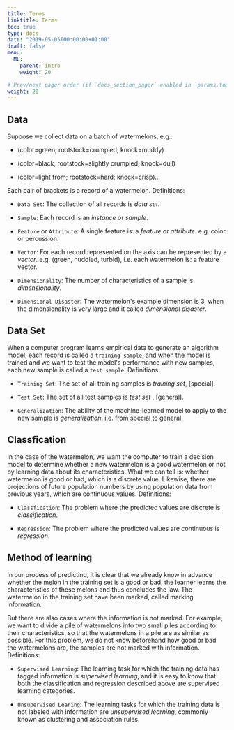 ```yaml
---
title: Terms
linktitle: Terms
toc: true
type: docs
date: "2019-05-05T00:00:00+01:00"
draft: false
menu:
  ML:
    parent: intro
    weight: 20

# Prev/next pager order (if `docs_section_pager` enabled in `params.toml`)
weight: 20
---
```


## Data

Suppose we collect data on a batch of watermelons, e.g.: 

- (color=green; rootstock=crumpled; knock=muddy)

- (color=black; rootstock=slightly crumpled; knock=dull)

- (color=light from; rootstock=hard; knock=crisp)... 

Each pair of brackets is a record of a watermelon. Definitions:

- `Data Set`: The collection of all records is *data set*.

- `Sample`: Each record is an *instance* or *sample*.

- `Feature` or `Attribute`: A single feature is: a *feature* or *attribute*. e.g. color or percussion.

- `Vector`: For each record represented on the axis can be represented by a *vector*. e.g. (green, huddled, turbid), i.e. each watermelon is: a feature vector.

- `Dimensionality`: The number of characteristics of a sample is *dimensionality*.

- `Dimensional Disaster`: The watermelon's example dimension is 3, when the dimensionality is very large and it called *dimensional disaster*.

## Data Set

When a computer program learns empirical data to generate an algorithm model, each record is called a `training sample`, and when the model is trained and we want to test the model's performance with new samples, each new sample is called a `test sample`. Definitions:

- `Training Set`: The set of all training samples is *training set*, [special].

- `Test Set`: The set of all test samples is *test set* , [general].

- `Generalization`: The ability of the machine-learned model to apply to the new sample is *generalization*. i.e. from special to general.

## Classfication

In the case of the watermelon, we want the computer to train a decision model to determine whether a new watermelon is a good watermelon or not by learning data about its characteristics. What we can tell is: whether watermelon is good or bad, which is a discrete value. Likewise, there are projections of future population numbers by using population data from previous years, which are continuous values. Definitions:

- `Classfication`: The problem where the predicted values are discrete is *classification*.
  
- `Regression`: The problem where the predicted values are continuous is *regression*.

## Method of learning

In our process of predicting, it is clear that we already know in advance whether the melon in the training set is a good or bad,  the learner learns the characteristics of these melons and thus concludes the law. The watermelon in the training set have been marked, called marking information. 

But there are also cases where the information is not marked. For example, we want to divide a pile of watermelons into two small piles according to their characteristics,  so that the watermelons in a pile are as similar as possible. For this problem, we do not know beforehand how good or bad the watermelons are, the samples are not marked with information. Definitions:

- `Supervised Learning`: The learning task for which the training data has tagged information is *supervised learning*, and it is easy to know that both the classification and regression described above are supervised learning categories.
  
- `Unsupervised Learing`: The learning tasks for which the training data is not labeled with information are *unsupervised learning*, commonly known as clustering and association rules.